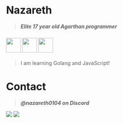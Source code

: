 # **Nazareth**
> ***Elite 17 year old Agarthan programmer***
### <img src="https://cdn.jsdelivr.net/gh/devicons/devicon/icons/python/python-original.svg" width="40" height="40"/> <img src="https://cdn.jsdelivr.net/gh/devicons/devicon/icons/javascript/javascript-original.svg" width="40" height="40"/> <img src="https://cdn.jsdelivr.net/gh/devicons/devicon/icons/go/go-original.svg" width="40" height="40"/>
> I am learning Golang and JavaScript!
# **Contact**
> ***@nazareth0104 on Discord***
<img src="https://github-readme-stats.vercel.app/api/top-langs/?username=nazarnets&theme=dark&layout=compact"/>
<img src="https://github-readme-stats.vercel.app/api?username=nazarnets&theme=dark&layout=compact"/>

